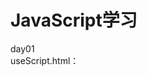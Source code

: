 JavaScript学习
====  
day01<br>
  useScript.html：<script>标签的使用及延迟脚本执行与异步脚本执行<br>
  loadingScript.html：JavaScript的动态加载<br>
  useCSS.html：css的四种引入方式<br>

day02<br>
  declaration.html：var/let/const三种声明<br>
  jsDataType.html：常见数据类型<br>
  scope.html：作用域及作用域链<br>
  value.html：原始值和引用值<br>

day03<br>
  date.html：基本引用类型Date<br>
  RegExp.html：基本引用类型RegExp<br>
  number.html：基本引用类型的原始值包装类型Number<br>
  boolean.html：基本引用类型的原始值包装类型Boolean<br>
  string.html：基本引用类型的原始值包装类型String<br>

day04<br>
  explicit.html：显式的（手动调用）数据格式转换
  implicit.html：隐式的（JS自动转换）数据格式转换
  closure.html：闭包原理及其作用
  this.html：this的指向问题